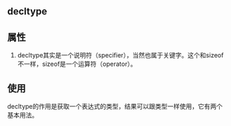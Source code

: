 ## decltype
## 属性
1. decltype其实是一个说明符（specifier），当然也属于关键字。这个和sizeof不一样，sizeof是一个运算符（operator）。

## 使用
decltype的作用是获取一个表达式的类型，结果可以跟类型一样使用，它有两个基本用法。
